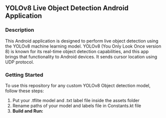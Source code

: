 ## YOLOv8 Live Object Detection Android Application

### Description
This Android application is designed to perform live object detection using the YOLOv8 machine learning model. YOLOv8 (You Only Look Once version 8) is known for its real-time object detection capabilities, and this app brings that functionality to Android devices. 
It sends cursor location using UDP protocol.

### Getting Started
To use this repository for any custom YOLOv8 Object detection model, follow these steps:
1. Put your .tflite model and .txt label file inside the assets folder
2. Rename paths of your model and labels file in Constants.kt file
3. **Build and Run:**


